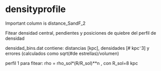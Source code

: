 # densityprofile


Important column is distance_SandF_2

Fitear densidad central, pendientes y posiciones de quiebre del perfil de densidad

densidad_bins.dat contiene: distancias [kpc], densidades [# kpc⁻3] y errores
(calculados como sqrt(#de estrellas)/volumen)

perfil 1 para fitear:     rho = rho_sol*(R/R_sol)**n  , con R_sol=8 kpc 

